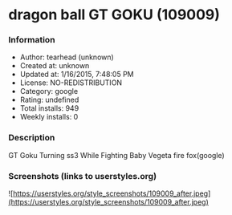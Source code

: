 # dragon ball GT GOKU (109009)

### Information
- Author: tearhead (unknown)
- Created at: unknown
- Updated at: 1/16/2015, 7:48:05 PM
- License: NO-REDISTRIBUTION
- Category: google
- Rating: undefined
- Total installs: 949
- Weekly installs: 0


### Description
GT Goku Turning ss3 While Fighting Baby Vegeta 
fire fox(google)


### Screenshots (links to userstyles.org)
![https://userstyles.org/style_screenshots/109009_after.jpeg](https://userstyles.org/style_screenshots/109009_after.jpeg)


